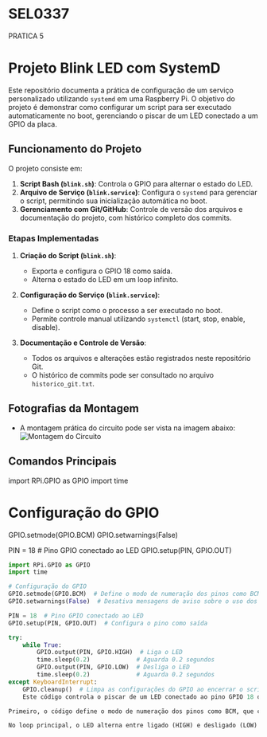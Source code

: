 # SEL0337
PRATICA 5
# Projeto Blink LED com SystemD

Este repositório documenta a prática de configuração de um serviço personalizado utilizando `systemd` em uma Raspberry Pi. O objetivo do projeto é demonstrar como configurar um script para ser executado automaticamente no boot, gerenciando o piscar de um LED conectado a um GPIO da placa.

## Funcionamento do Projeto

O projeto consiste em:
1. **Script Bash (`blink.sh`)**: Controla o GPIO para alternar o estado do LED.
2. **Arquivo de Serviço (`blink.service`)**: Configura o `systemd` para gerenciar o script, permitindo sua inicialização automática no boot.
3. **Gerenciamento com Git/GitHub**: Controle de versão dos arquivos e documentação do projeto, com histórico completo dos commits.

### Etapas Implementadas
1. **Criação do Script (`blink.sh`)**:
   - Exporta e configura o GPIO 18 como saída.
   - Alterna o estado do LED em um loop infinito.

2. **Configuração do Serviço (`blink.service`)**:
   - Define o script como o processo a ser executado no boot.
   - Permite controle manual utilizando `systemctl` (start, stop, enable, disable).

3. **Documentação e Controle de Versão**:
   - Todos os arquivos e alterações estão registrados neste repositório Git.
   - O histórico de commits pode ser consultado no arquivo `historico_git.txt`.

## Fotografias da Montagem
- A montagem prática do circuito pode ser vista na imagem abaixo:
  ![Montagem do Circuito](link_para_fotografia)



## Comandos Principais

import RPi.GPIO as GPIO
import time

# Configuração do GPIO
GPIO.setmode(GPIO.BCM)
GPIO.setwarnings(False)

PIN = 18  # Pino GPIO conectado ao LED
GPIO.setup(PIN, GPIO.OUT)

```python
import RPi.GPIO as GPIO
import time

# Configuração do GPIO
GPIO.setmode(GPIO.BCM)  # Define o modo de numeração dos pinos como BCM
GPIO.setwarnings(False)  # Desativa mensagens de aviso sobre o uso dos GPIOs

PIN = 18  # Pino GPIO conectado ao LED
GPIO.setup(PIN, GPIO.OUT)  # Configura o pino como saída

try:
    while True:
        GPIO.output(PIN, GPIO.HIGH)  # Liga o LED
        time.sleep(0.2)             # Aguarda 0.2 segundos
        GPIO.output(PIN, GPIO.LOW)  # Desliga o LED
        time.sleep(0.2)             # Aguarda 0.2 segundos
except KeyboardInterrupt:
    GPIO.cleanup()  # Limpa as configurações do GPIO ao encerrar o script```
    Este código controla o piscar de um LED conectado ao pino GPIO 18 da Raspberry Pi. Ele utiliza a biblioteca RPi.GPIO, que permite interagir com os pinos GPIO de forma simples. A biblioteca time é usada para criar os intervalos de tempo entre os estados do LED.

Primeiro, o código define o modo de numeração dos pinos como BCM, que corresponde à numeração do processador, e desativa avisos com GPIO.setwarnings(False). Em seguida, configura o pino GPIO 18 como saída, pois ele será usado para ligar e desligar o LED.

No loop principal, o LED alterna entre ligado (HIGH) e desligado (LOW) com intervalos de 0,2 segundos, criando o efeito de piscar continuamente. Se o script for interrompido com Ctrl+C, o código limpa as configurações dos pinos GPIO para evitar problemas em futuras execuções.

